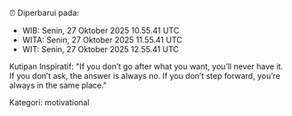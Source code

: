 ⏰ Diperbarui pada:
- WIB: Senin, 27 Oktober 2025 10.55.41 UTC
- WITA: Senin, 27 Oktober 2025 11.55.41 UTC
- WIT: Senin, 27 Oktober 2025 12.55.41 UTC

Kutipan Inspiratif:
"If you don’t go after what you want, you’ll never have it. If you don’t ask, the answer is always no. If you don’t step forward, you’re always in the same place."


Kategori: motivational

